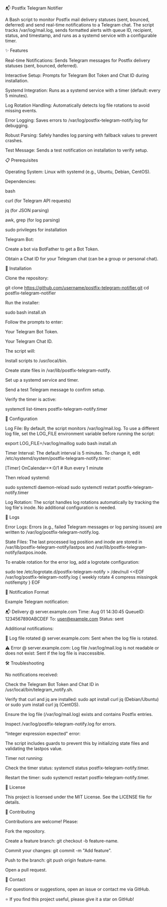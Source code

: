 📬 Postfix Telegram Notifier

A Bash script to monitor Postfix mail delivery statuses (sent, bounced, deferred) and send real-time notifications to a Telegram chat. The script tracks /var/log/mail.log, sends formatted alerts with queue ID, recipient, status, and timestamp, and runs as a systemd service with a configurable timer.











✨ Features





Real-time Notifications: Sends Telegram messages for Postfix delivery statuses (sent, bounced, deferred).



Interactive Setup: Prompts for Telegram Bot Token and Chat ID during installation.



Systemd Integration: Runs as a systemd service with a timer (default: every 5 minutes).



Log Rotation Handling: Automatically detects log file rotations to avoid missing events.



Error Logging: Saves errors to /var/log/postfix-telegram-notify.log for debugging.



Robust Parsing: Safely handles log parsing with fallback values to prevent crashes.



Test Message: Sends a test notification on installation to verify setup.

📋 Prerequisites





Operating System: Linux with systemd (e.g., Ubuntu, Debian, CentOS).



Dependencies:





bash



curl (for Telegram API requests)



jq (for JSON parsing)



awk, grep (for log parsing)



sudo privileges for installation



Telegram Bot:





Create a bot via BotFather to get a Bot Token.



Obtain a Chat ID for your Telegram chat (can be a group or personal chat).

🚀 Installation





Clone the repository:

git clone https://github.com/username/postfix-telegram-notifier.git
cd postfix-telegram-notifier



Run the installer:

sudo bash install.sh



Follow the prompts to enter:





Your Telegram Bot Token.



Your Telegram Chat ID.



The script will:





Install scripts to /usr/local/bin.



Create state files in /var/lib/postfix-telegram-notify.



Set up a systemd service and timer.



Send a test Telegram message to confirm setup.



Verify the timer is active:

systemctl list-timers postfix-telegram-notify.timer

🔧 Configuration





Log File: By default, the script monitors /var/log/mail.log. To use a different log file, set the LOG_FILE environment variable before running the script:

export LOG_FILE=/var/log/maillog
sudo bash install.sh



Timer Interval: The default interval is 5 minutes. To change it, edit /etc/systemd/system/postfix-telegram-notify.timer:

[Timer]
OnCalendar=*:0/1  # Run every 1 minute

Then reload systemd:

sudo systemctl daemon-reload
sudo systemctl restart postfix-telegram-notify.timer



Log Rotation: The script handles log rotations automatically by tracking the log file's inode. No additional configuration is needed.

📄 Logs





Error Logs: Errors (e.g., failed Telegram messages or log parsing issues) are written to /var/log/postfix-telegram-notify.log.



State Files: The last processed log position and inode are stored in /var/lib/postfix-telegram-notify/lastpos and /var/lib/postfix-telegram-notify/lastpos.inode.

To enable rotation for the error log, add a logrotate configuration:

sudo tee /etc/logrotate.d/postfix-telegram-notify > /dev/null <<EOF
/var/log/postfix-telegram-notify.log {
    weekly
    rotate 4
    compress
    missingok
    notifempty
}
EOF

📨 Notification Format

Example Telegram notification:

📬 Delivery @ server.example.com
Time: Aug 01 14:30:45
QueueID: 1234567890ABCDEF
To: user@example.com
Status: sent

Additional notifications:





🔄 Log file rotated @ server.example.com: Sent when the log file is rotated.



⚠️ Error @ server.example.com: Log file /var/log/mail.log is not readable or does not exist: Sent if the log file is inaccessible.

🛠 Troubleshooting





No notifications received:





Check the Telegram Bot Token and Chat ID in /usr/local/bin/telegram_notify.sh.



Verify that curl and jq are installed: sudo apt install curl jq (Debian/Ubuntu) or sudo yum install curl jq (CentOS).



Ensure the log file (/var/log/mail.log) exists and contains Postfix entries.



Inspect /var/log/postfix-telegram-notify.log for errors.



"Integer expression expected" error:





The script includes guards to prevent this by initializing state files and validating the lastpos value.



Timer not running:





Check the timer status: systemctl status postfix-telegram-notify.timer.



Restart the timer: sudo systemctl restart postfix-telegram-notify.timer.

📜 License

This project is licensed under the MIT License. See the LICENSE file for details.

🤝 Contributing

Contributions are welcome! Please:





Fork the repository.



Create a feature branch: git checkout -b feature-name.



Commit your changes: git commit -m "Add feature".



Push to the branch: git push origin feature-name.



Open a pull request.

📧 Contact

For questions or suggestions, open an issue or contact me via GitHub.



⭐ If you find this project useful, please give it a star on GitHub!
